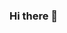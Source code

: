 ### Hi there 👋

<!--
**taitai3838/taitai3838** is a ✨ _special_ ✨ repository because its `README.md` (this file) appears on your GitHub profile.

[![taitai3838's GitHub stats](https://github-readme-stats.vercel.app/api?username=taitai3838)](https://github.com/taitai3838/github-readme-stats)


Here are some ideas to get you started:

- 🔭 I’m currently working on ...
- 🌱 I’m currently learning ...
- 👯 I’m looking to collaborate on ...
- 🤔 I’m looking for help with ...
- 💬 Ask me about ...
- 📫 How to reach me: ...
- 😄 Pronouns: ...
- ⚡ Fun fact: ...
-->
